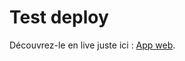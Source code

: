 # Test deploy

Découvrez-le en live juste ici : [App web]([https://github.com/ElMojitoLoco/create-react-app](https://elmojitoloco.github.io/react-deploy/)https://elmojitoloco.github.io/react-deploy/).
